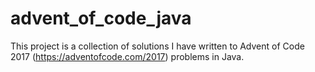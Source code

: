 # advent_of_code_java

This project is a collection of solutions I have written to Advent of Code 2017 (https://adventofcode.com/2017) problems in Java. 
